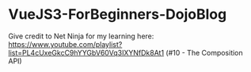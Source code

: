 # VueJS3-ForBeginners-DojoBlog

Give credit to Net Ninja for my learning here: https://www.youtube.com/playlist?list=PL4cUxeGkcC9hYYGbV60Vq3IXYNfDk8At1
(#10 - The Composition API)
